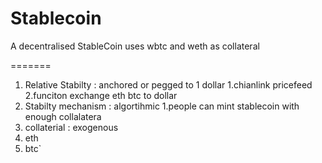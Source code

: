 
# Stablecoin
A decentralised StableCoin uses wbtc and weth as collateral

=======
1. Relative Stabilty : anchored or pegged to 1 dollar 
  1.chianlink pricefeed
  2.funciton exchange eth btc to dollar
2. Stabilty mechanism : algortihmic 
  1.people can mint stablecoin with enough collalatera
3. collaterial : exogenous
  1. eth
  2. btc`

